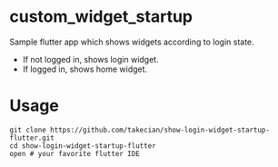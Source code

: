# custom_widget_startup

Sample flutter app which shows widgets according to login state.
* If not logged in, shows login widget.
* If logged in, shows home widget.


# Usage

```
git clone https://github.com/takecian/show-login-widget-startup-flutter.git
cd show-login-widget-startup-flutter
open # your favorite flutter IDE
```